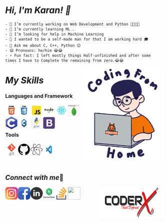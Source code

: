 # *Hi, I'm Karan! 👋*
    - 🔭 I’m currently working on Web Development and Python 👨‍💻👨‍💻
    - 🌱 I’m currently learning ML .
    - 🤔 I’m looking for help in Machine Learning    
    - 🙌 I wanted to be a self-made man for that I am working hard 🎓
    - 💬 Ask me about C, C++, Python 😊
    - 😄 Pronouns: he/him 😂😂
    - ⚡ Fun fact: I left mostly things Half-unfinished and after some times I have to Complete the remaining from zero.😂😂
<img align="right" src="/img/Coding image.gif" height='300' width='250'>

# *My Skills*

### Languages and Framework
[<img align="left" src="/img/HTML-5-01.png" width='40' height='40'>](https://devdocs.io/html/)
[<img align="left" src="/img/CSS-3-01.png" width='40' height='40'>](https://devdocs.io/css/)
[<img align="left" src="/img/JavaScript-01.png" width='40' height='40'>](https://devdocs.io/javascript)
[<img align="left" src="/img/Node-JS-01.png" width='40' height='40'>](https://nodejs.org/en/)
[<img align="left" src="/img/React-01.png" width='40' height='40'>](https://reactjs.org/)
[<img align="left" src="/img/mongo.png" width='40' height='40'>](https://www.mongodb.com/)
[<img align="left" src="/img/c.png" width='40' height='40'>](https://devdocs.io/c)
[<img align="left" src="/img/cppp.png" width='40' height='40'>](https://devdocs.io/cpp)
[<img align="left" src="/img/python.png" width='40' height='40'>](https://www.python.org/)
<br/>
[<img align="left" src="/img/bootstrap.png" width='40' height='40'>](https://getbootstrap.com/)

<br/>
<br/>

### Tools

[<img align="left" src="/img/git.png" width='40' height='40'>](https://git-scm.com/)
[<img align="left" src="/img/github.png" width='40' height='40'>](https://github.com/)
[<img align="left" src="/img/atom.png" width='40' height='40'>](https://atom.io/)
[<img align="left" src="/img/vs.jpg" width='40' height='40'>](https://code.visualstudio.com/)

<br/>
<br/>
<br/>
<br/>

## *Connect with me*🔗
<img align="right" src="/img/CoderxImage.png" height='100' width='200'>

[<img align="left" src="/img/instagram.png" width='40' height='40'>](https://www.instagram.com/its_karanshx/)
[<img align="left" src="/img/facebook.png" width='40' height='40'>](https://www.facebook.com/Karansh99)
[<img align="left" src="/img/linkdin.png" width='40' height='40'>](https://www.linkedin.com/in/karan-sharma-23574a1b9/)
[<img align="left" src="/img/hrank.jpg" width='40' height='40'>](https://www.hackerrank.com/Coder_X27/)
[<img align="left" src="/img/stack-overflow.png" width='40' height='40'>](https://stackoverflow.com/users/17051088/karan-sharma)
[<img align="left" src="/img/codechef.png" width='40' height='40'>](https://www.codechef.com/users/karanshx99)
